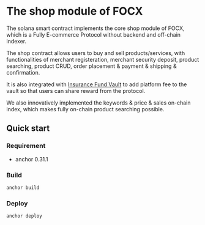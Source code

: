 # The shop module of FOCX

The solana smart contract implements the core shop module of FOCX, which is a Fully E-commerce Protocol without backend and off-chain indexer. 

The shop contract allows users to buy and sell products/services, with functionalities of merchant registeration, merchant security deposit, product searching, product CRUD, order placement & payment & shipping & confirmation. 

It is also integrated with [Insurance Fund Vault](https://github.com/FOCX-Labs/vault) to add platform fee to the vault so that users can share reward from the protocol. 

We also innovatively implemented the keywords & price & sales on-chain index, which makes fully on-chain product searching possible.

## Quick start
### Requirement
 - anchor 0.31.1
### Build
```bash
anchor build
```
### Deploy
```bash
anchor deploy
```
